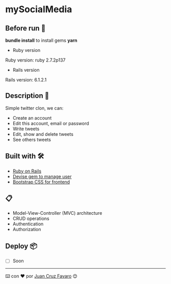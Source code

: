 # mySocialMedia

## Before run 🔧

**bundle install** to install gems
**yarn**

* Ruby version

Ruby version: ruby 2.7.2p137

* Rails version 

Rails version: 6.1.2.1

## Description 🚀

Simple twitter clon, we can: 

- Create an account
- Edit this account, email or password
- Write tweets
- Edit, show and delete tweets
- See others tweets

## Built with 🛠️

* [Ruby on Rails](https://rubyonrails.org/)
* [Devise gem to manage user](https://github.com/heartcombo/devise)
* [Bootstrap CSS for frontend](https://getbootstrap.com/)

## 📋

- Model-View-Controller (MVC) architecture
- CRUD operations
- Authentication
- Authorization

## Deploy 📦

- [ ] Soon

---
⌨️ con ❤️ por [Juan Cruz Favaro](https://github.com/JCFavaro) 😊
